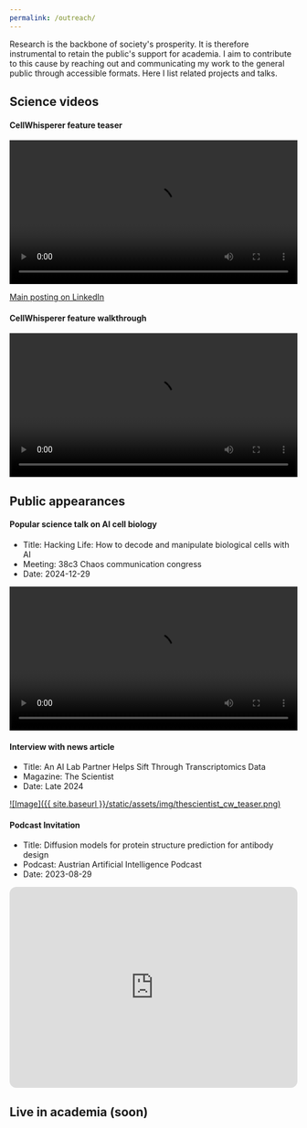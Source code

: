```yaml
---
permalink: /outreach/
---
```


<style>
    .video-wrapper {
        cursor: pointer;
        position: relative;
        width: 100%;
        max-width: 800px;
        margin: auto;
    }
    .video-wrapper video {
        width: 100%;
        display: block;
    }
</style>

Research is the backbone of society's prosperity. It is therefore instrumental to retain the public's support for academia. I aim to contribute to this cause by reaching out and communicating my work to the general public through accessible formats. Here I list related projects and talks.

## Science videos

#### CellWhisperer feature teaser

<div class="video-wrapper" style="cursor: pointer; position: relative; width: 100%; max-width: 800px; margin: auto;">
    <video width="100%" controls style="width: 100%; display: block;">
        <source src="https://medical-epigenomics.org/papers/schaefer2024/video/LinkedIn_video_v5_1920x1067.mp4" type="video/mp4">
        Your browser does not support the video tag.
    </video>
</div>

[Main posting on LinkedIn](https://www.linkedin.com/posts/christoph-bock_wanna-talk-to-your-cells-try-out-cellwhisperer-activity-7252972812900966400-YoZC?utm_source=share&utm_medium=member_desktop)

#### CellWhisperer feature walkthrough

<div class="video-wrapper" style="cursor: pointer; position: relative; width: 100%; max-width: 800px; margin: auto;">
    <video width="100%" controls style="width: 100%; display: block;">
        <source src="https://medical-epigenomics.org/papers/schaefer2024/video/Main%20v1%20HighRes.mp4" type="video/mp4">
        Your browser does not support the video tag.
    </video>
</div>
<!-- TODO link supp. figure of publication -->

## Public appearances

#### Popular science talk on AI cell biology

- Title: Hacking Life: How to decode and manipulate biological cells with AI
- Meeting: 38c3 Chaos communication congress 
- Date: 2024-12-29

<div class="video-wrapper">
  <video width="100%" controls>
      <source src="https://cdn.media.ccc.de/congress/2024/webm-hd/38c3-448-eng-deu-fra-Hacking_Life_How_to_decode_and_manipulate_biological_cells_with_AI_webm-hd.webm" type="video/mp4">
      Your browser does not support the video tag.
  </video>
</div>

#### Interview with news article

- Title: An AI Lab Partner Helps Sift Through Transcriptomics Data
- Magazine: The Scientist
- Date: Late 2024

<a href="https://www.the-scientist.com/an-ai-lab-partner-helps-sift-through-transcriptomics-data-72415">
![Image]({{ site.baseurl }}/static/assets/img/thescientist_cw_teaser.png)
</a>

#### Podcast Invitation

- Title: Diffusion models for protein structure prediction for antibody design
- Podcast: Austrian Artificial Intelligence Podcast 
- Date: 2023-08-29

<iframe style="border-radius:12px" src="https://open.spotify.com/embed/episode/5c2x6B0fHq4DaI1sd4FjfD?utm_source=generator&theme=0" width="100%" height="352" frameBorder="0" allowfullscreen="" allow="autoplay; clipboard-write; encrypted-media; fullscreen; picture-in-picture" loading="lazy"></iframe>

## Live in academia (soon)


<!-- - The AI Institute one -->
<!-- - Lab retreat video -->
